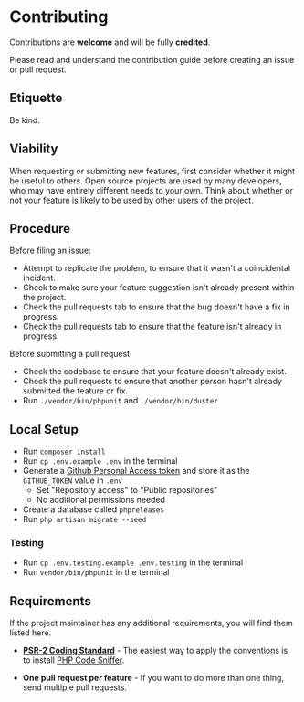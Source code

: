 # Contributing

Contributions are **welcome** and will be fully **credited**.

Please read and understand the contribution guide before creating an issue or pull request.

## Etiquette

Be kind.

## Viability

When requesting or submitting new features, first consider whether it might be useful to others. Open source projects are used by many developers, who may have entirely different needs to your own. Think about whether or not your feature is likely to be used by other users of the project.

## Procedure

Before filing an issue:

- Attempt to replicate the problem, to ensure that it wasn't a coincidental incident.
- Check to make sure your feature suggestion isn't already present within the project.
- Check the pull requests tab to ensure that the bug doesn't have a fix in progress.
- Check the pull requests tab to ensure that the feature isn't already in progress.

Before submitting a pull request:

- Check the codebase to ensure that your feature doesn't already exist.
- Check the pull requests to ensure that another person hasn't already submitted the feature or fix.
- Run `./vendor/bin/phpunit` and `./vendor/bin/duster`

## Local Setup

- Run `composer install`
- Run `cp .env.example .env` in the terminal
- Generate a [Github Personal Access token](https://github.com/settings/tokens) and store it as the `GITHUB_TOKEN` value in `.env`
	- Set "Repository access" to "Public repositories"
	- No additional permissions needed
- Create a database called `phpreleases`
- Run `php artisan migrate --seed`

### Testing

- Run `cp .env.testing.example .env.testing` in the terminal
- Run `vendor/bin/phpunit` in the terminal

## Requirements

If the project maintainer has any additional requirements, you will find them listed here.

- **[PSR-2 Coding Standard](https://github.com/php-fig/fig-standards/blob/master/accepted/PSR-2-coding-style-guide.md)** - The easiest way to apply the conventions is to install [PHP Code Sniffer](https://github.com/squizlabs/PHP_CodeSniffer).

- **One pull request per feature** - If you want to do more than one thing, send multiple pull requests.
